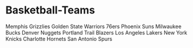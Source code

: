 # Basketball-Teams
Memphis Grizzlies
Golden State Warriors
76ers
Phoenix Suns
Milwaukee Bucks
Denver Nuggets
Portland Trail Blazers
Los Angeles Lakers
New York Knicks
Charlotte Hornets
San Antonio Spurs
